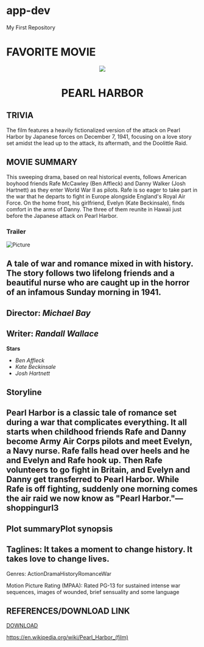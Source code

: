 # app-dev
My First Repository

# FAVORITE MOVIE

<p align="Center">
  <img src="https://m.media-amazon.com/images/M/MV5BMTQ3MDc0MDc1NF5BMl5BanBnXkFtZTYwODI1ODY2._V1_FMjpg_UX1000_.jpg">
  <br/>
  <h1 align="Center">PEARL HARBOR</h1>
</p>

## TRIVIA
The film features a heavily fictionalized version of the attack on Pearl Harbor by Japanese forces on December 7, 1941, focusing on a love story set amidst the lead up to the attack, its aftermath, and the Doolittle Raid.

## MOVIE SUMMARY 
This sweeping drama, based on real historical events, follows American boyhood friends Rafe McCawley (Ben Affleck) and Danny Walker (Josh Hartnett) as they enter World War II as pilots. Rafe is so eager to take part in the war that he departs to fight in Europe alongside England's Royal Air Force. On the home front, his girlfriend, Evelyn (Kate Beckinsale), finds comfort in the arms of Danny. The three of them reunite in Hawaii just before the Japanese attack on Pearl Harbor.

### Trailer

 ![Picture](https://www.tvmovie.de/bilder/760/tvmm/die-filmfehler-top-30-328254-pharbor.jpg?itok=BaxrMdrQ)

A tale of war and romance mixed in with history. The story follows two lifelong friends and a beautiful nurse who are caught up in the horror of an infamous Sunday morning in 1941.
-----------------------------------------------------------------------------------------------------------------------------------------------------
**Director**:
*Michael Bay*
------------------------------------------------------------------------------------------------------------------------------------------------------
**Writer**:
*Randall Wallace*
------------------------------------------------------------------------------------------------------------------------------------------------------
**Stars**
- *Ben Affleck*
- *Kate Beckinsale*
- *Josh Hartnett*

## Storyline

Pearl Harbor is a classic tale of romance set during a war that complicates everything. It all starts when childhood friends Rafe and Danny become Army Air Corps pilots and meet Evelyn, a Navy nurse. Rafe falls head over heels and he and Evelyn and Rafe hook up. Then Rafe volunteers to go fight in Britain, and Evelyn and Danny get transferred to Pearl Harbor. While Rafe is off fighting, suddenly one morning comes the air raid we now know as "Pearl Harbor."—shoppingurl3
-----------------------------------------------------------------------------------------------------------------------------------------------------
Plot summaryPlot synopsis
-----------------------------------------------------------------------------------------------------------------------------------------------------
Taglines: It takes a moment to change history. It takes love to change lives.
-----------------------------------------------------------------------------------------------------------------------------------------------------
Genres: ActionDramaHistoryRomanceWar

Motion Picture Rating (MPAA): Rated PG-13 for sustained intense war sequences, images of wounded, brief sensuality and some language

## REFERENCES/DOWNLOAD LINK

[DOWNLOAD](https://www.imdb.com/title/tt0213149/?ref_=tt_mv_close)

https://en.wikipedia.org/wiki/Pearl_Harbor_(film)
